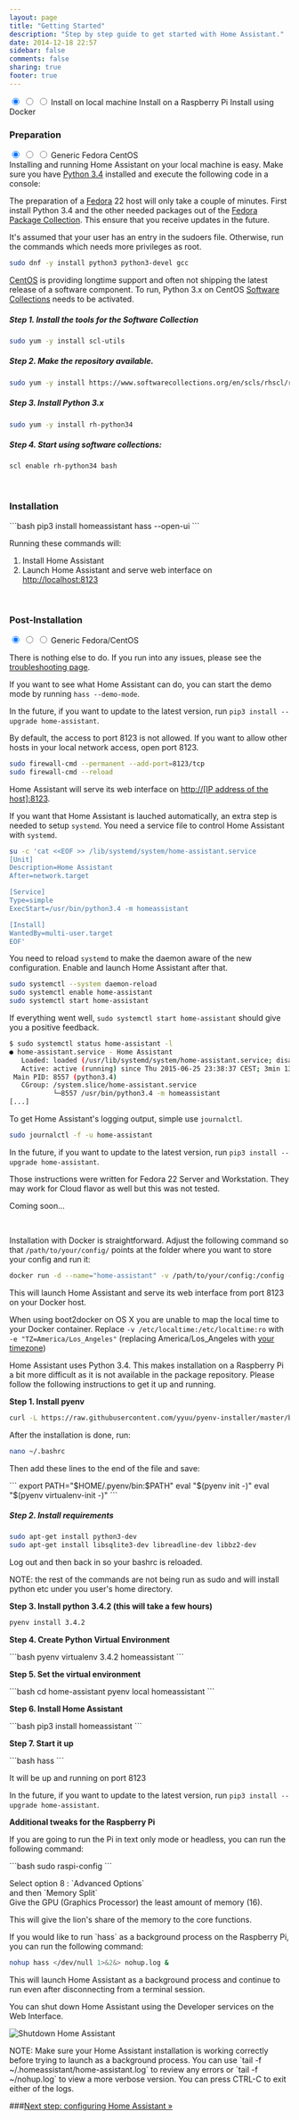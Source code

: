 ```yaml
---
layout: page
title: "Getting Started"
description: "Step by step guide to get started with Home Assistant."
date: 2014-12-18 22:57
sidebar: false
comments: false
sharing: true
footer: true
---
```


<div class='install-instructions-container'>
<input name='install-instructions' type='radio' id='normal-install' checked>
<input name='install-instructions' type='radio' id='raspberry-install'>
<input name='install-instructions' type='radio' id='docker-install'>
<label class='menu-selector normal' for='normal-install'>Install on local machine</label>
<label class='menu-selector raspberry' for='raspberry-install'>Install on a Raspberry Pi</label>
<label class='menu-selector docker' for='docker-install'>Install using Docker</label>
<div class='install-instructions normal'>

<h3>Preparation</h3>
<!-- ###### Preparation START ######################## -->
<div class='prep-instructions-container'>
<input name='prep-instructions' type='radio' id='generic-prep' checked>
<input name='prep-instructions' type='radio' id='fedora-prep'>
<input name='prep-instructions' type='radio' id='centos-prep'>
<label class='menu-selector generic' for='generic-prep'>Generic</label>
<label class='menu-selector fedora' for='fedora-prep'>Fedora</label>
<label class='menu-selector centos' for='centos-prep'>CentOS</label>

<!-- ###### Preparation instructions Generic ######################## -->
<div class='prep-instructions generic'>
Installing and running Home Assistant on your local machine is easy. Make sure you have <a href='https://www.python.org/downloads/'>Python 3.4</a> installed and execute the following code in a console:


</div>
<!-- ###### Preparation instructions Fedora ######################## -->
<div class='prep-instructions fedora'>
<p>The preparation of a <a href='https://fedoraproject.org'>Fedora</a> 22 host will only take a couple of minutes. First install Python 3.4 and the other needed packages out of the <a href='https://admin.fedoraproject.org/pkgdb'>Fedora Package Collection</a>. This ensure that you receive updates in the future.</p>

<p class='note'>
It's assumed that your user has an entry in the sudoers file. Otherwise, run the commands which needs more privileges as root.
</p>

```bash
sudo dnf -y install python3 python3-devel gcc
```

</div>
<!-- ##### Preparation instructions Centos ######################### -->
<div class='prep-instructions centos'>

<p><a href='https://www.centos.org/'>CentOS</a> is providing longtime support and often not shipping the latest release of a software component. To run, Python 3.x on CentOS <a href='https://www.softwarecollections.org/en/scls/rhscl/rh-python34/'>Software Collections</a> needs to be activated.</p>

<h5>Step 1. Install the tools for the Software Collection</h5>

```bash
sudo yum -y install scl-utils
```

<h5>Step 2. Make the repository available.</h5>

```bash
sudo yum -y install https://www.softwarecollections.org/en/scls/rhscl/rh-python34/epel-7-x86_64/download/rhscl-rh-python34-epel-7-x86_64.noarch.rpm
```

<h5>Step 3. Install Python 3.x</h5>

```bash
sudo yum -y install rh-python34
```

<h5>Step 4. Start using software collections:</h5>

```bash
scl enable rh-python34 bash
```

</div>

</div>

<br />
<!-- ###### Preparation END ######################## -->

<h3>Installation</h3>

<p>
```bash
pip3 install homeassistant
hass --open-ui
```
</p>
<p>Running these commands will:</p>
<ol>
<li>Install Home Assistant</li>
<li>Launch Home Assistant and serve web interface on <a href='http://localhost:8123'>http://localhost:8123</a></li>
</ol>
<br />

<!-- ###### Post-Installation START ######################## -->
<h3>Post-Installation</h3>

<div class='post-instructions-container'>
<input name='post-instructions' type='radio' id='generic-post' checked>
<input name='post-instructions' type='radio' id='fedora-post'>
<input name='post-instructions' type='radio' id='debian-post'>
<label class='menu-selector generic-post' for='generic-post'>Generic</label>
<label class='menu-selector fedora-post' for='fedora-post'>Fedora/CentOS</label>
<!-- <label class='menu-selector debian-post' for='debian-post'>Debian</label> -->

<!-- ###### Post-installation instructions Generic ######################## -->
<div class='post-instructions generic-post'>
<p>There is nothing else to do. If you run into any issues, please see the <a href='{{site_root}}/getting-started/troubleshooting.html'>troubleshooting page</a>.</p>

<p>If you want to see what Home Assistant can do, you can start the demo mode by running <code>hass --demo-mode</code>.</p>

<p>In the future, if you want to update to the latest version, run <code>pip3 install --upgrade home-assistant</code>.</p>

</div>
<!-- ###### Post-installation instructions Fedora/CentOS ######################## -->
<div class='post-instructions fedora-post'>
<p>By default, the access to port 8123 is not allowed. If you want to allow other hosts in your local network access, open port 8123.</p>

```bash
sudo firewall-cmd --permanent --add-port=8123/tcp
sudo firewall-cmd --reload
```
<p>Home Assistant will serve its web interface on <a href='http://[IP address of the host]:8123'>http://[IP address of the host]:8123</a>.</p>

<p>If you want that Home Assistant is lauched automatically, an extra step is needed to setup <code>systemd</code>. You need a service file to control Home Assistant with <code>systemd</code>. <!-- The <code>WorkingDirectory</code> and the <code>PYTHONPATH</code> must point to your clone git repository. --></p>

<!-- WorkingDirectory=/home/fab/home-assistant/
Environment="PYTHONPATH=/home/fab/home-assistant/" -->


```bash
su -c 'cat <<EOF >> /lib/systemd/system/home-assistant.service
[Unit]
Description=Home Assistant
After=network.target

[Service]
Type=simple
ExecStart=/usr/bin/python3.4 -m homeassistant

[Install]
WantedBy=multi-user.target
EOF'
```

<p>You need to reload <code>systemd</code> to make the daemon aware of the new configuration. Enable and launch Home Assistant after that.</p>

```bash
sudo systemctl --system daemon-reload
sudo systemctl enable home-assistant
sudo systemctl start home-assistant
```

<p>If everything went well, <code>sudo systemctl start home-assistant</code> should give you a positive feedback.</p>

```bash
$ sudo systemctl status home-assistant -l
● home-assistant.service - Home Assistant
   Loaded: loaded (/usr/lib/systemd/system/home-assistant.service; disabled; vendor preset: disabled)
   Active: active (running) since Thu 2015-06-25 23:38:37 CEST; 3min 13s ago
 Main PID: 8557 (python3.4)
   CGroup: /system.slice/home-assistant.service
           └─8557 /usr/bin/python3.4 -m homeassistant
[...]
```

<p>To get Home Assistant's logging output, simple use <code>journalctl</code>.</p>

```bash
sudo journalctl -f -u home-assistant
```

<p>In the future, if you want to update to the latest version, run <code>pip3 install --upgrade home-assistant</code>.</p>

<p class='note'>
Those instructions were written for Fedora 22 Server and Workstation. They may work for Cloud flavor as well but this was not tested.
</p>


</div>
<!-- ##### Post-installation instructions Debian ######################### -->
<div class='post-instructions debian-post'>

<p>Coming soon...</p>



</div>

</div>

<br />
<!-- ###### Post-installation END ######################## -->

</div>

<!-- ###### Docker START ######################## -->
<div class='install-instructions docker'>
<p>Installation with Docker is straightforward. Adjust the following command so that <code>/path/to/your/config/</code> points at the folder where you want to store your config and run it:</p>

```bash
docker run -d --name="home-assistant" -v /path/to/your/config:/config -v /etc/localtime:/etc/localtime:ro --net=host balloob/home-assistant
```

<p>This will launch Home Assistant and serve its web interface from port 8123 on your Docker host.</p>

<p class='note'>
When using boot2docker on OS X you are unable to map the local time to your Docker container. Replace <code>-v /etc/localtime:/etc/localtime:ro</code> with <code>-e "TZ=America/Los_Angeles"</code> (replacing America/Los_Angeles with <a href='http://en.wikipedia.org/wiki/List_of_tz_database_time_zones'>your timezone</a>)
</p>

</div>

<!-- ###### Paspberry Pi START ######################## -->
<div class='install-instructions raspberry'>

<p>Home Assistant uses Python 3.4. This makes installation on a Raspberry Pi a bit more difficult as it is not available in the package repository. Please follow the following instructions to get it up and running.</p>

<p><b>Step 1. Install pyenv</b></p>

```bash
curl -L https://raw.githubusercontent.com/yyuu/pyenv-installer/master/bin/pyenv-installer | bash
```

<p>After the installation is done, run:</p>

```bash
nano ~/.bashrc
```

<p>Then add these lines to the end of the file and save:</p>
```
export PATH="$HOME/.pyenv/bin:$PATH"
eval "$(pyenv init -)"
eval "$(pyenv virtualenv-init -)"
```

<h5>Step 2. Install requirements</h5>

```bash
sudo apt-get install python3-dev
sudo apt-get install libsqlite3-dev libreadline-dev libbz2-dev
```

<p>Log out and then back in so your bashrc is reloaded.</p>

<p class='note'>
NOTE: the rest of the commands are not being run as sudo and will install python etc under you user's home directory.
</p>

<p><b>Step 3. Install python 3.4.2 (this will take a few hours)</b></p>

```bash
pyenv install 3.4.2
```

<p><b>Step 4. Create Python Virtual Environment</b></p>
```bash
pyenv virtualenv 3.4.2 homeassistant
```

<p><b>Step 5. Set the virtual environment</b></p>
```bash
cd home-assistant
pyenv local homeassistant
```

<p><b>Step 6. Install Home Assistant</b></p>
```bash
pip3 install homeassistant
```

<p><b>Step 7. Start it up</b></p>
```bash
hass
```

<p>It will be up and running on port 8123</p>

<p>In the future, if you want to update to the latest version, run <code>pip3 install --upgrade home-assistant</code>.</p>

<p><b>Additional tweaks for the Raspberry Pi</b></p>
<p>If you are going to run the Pi in text only mode or headless, you can run the following command:</p>
```bash
sudo raspi-config
```

<p>Select option 8 : `Advanced Options` </br>
and then `Memory Split` </br>
Give the GPU (Graphics Processor) the least amount of memory (16). </br>

This will give the lion's share of the memory to the core functions.</p>

<p> If you would like to run `hass` as a background process on the Raspberry Pi, you can run the following command:</p>

```bash
nohup hass </dev/null 1>&2&> nohup.log &
```
<p> This will launch Home Assistant as a background process and continue to run even after disconnecting from a terminal session.</p>
<p> You can shut down Home Assistant using the Developer services on the Web Interface.</p>

![Shutdown Home Assistant](http://i.imgur.com/QGIrkgJ.png)

<p class='note'>
NOTE: Make sure your Home Assistant installation is working correctly before trying to launch as a background process.  You can use `tail -f ~/.homeassistant/home-assistant.log` to review any errors or `tail -f ~/nohup.log` to view a more verbose version.  You can press CTRL-C to exit either of the logs.
</p>

</div>

</div>

###[Next step: configuring Home Assistant &raquo;](/getting-started/configuration.html)

